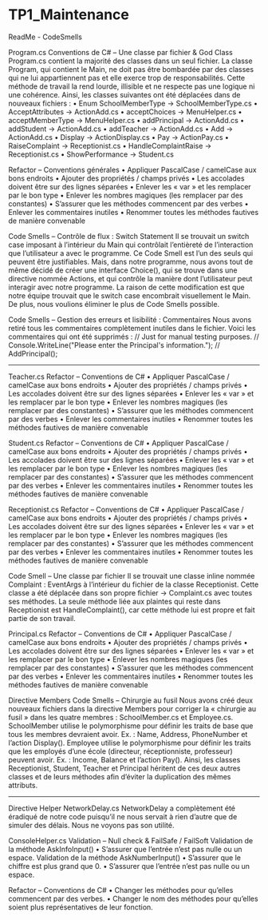 # TP1_Maintenance

ReadMe - CodeSmells

Program.cs
Conventions de C# – Une classe par fichier & God Class
Program.cs contient la majorité des classes dans un seul fichier. La classe Program, qui contient le Main, ne doit pas être bombardée par des classes qui ne lui appartiennent pas et elle exerce trop de responsabilités. Cette méthode de travail la rend lourde, illisible et ne respecte pas une logique ni une cohérence. Ainsi, les classes suivantes ont été déplacées dans de nouveaux fichiers :
•	Enum SchoolMemberType → SchoolMemberType.cs
•	AcceptAttributes → ActionAdd.cs
•	acceptChoices → MenuHelper.cs
•	acceptMemberType → MenuHelper.cs
•	addPrincipal → ActionAdd.cs
•	addStudent → ActionAdd.cs
•	addTeacher → ActionAdd.cs
•	Add → ActionAdd.cs
•	Display → ActionDisplay.cs
•	Pay → ActionPay.cs
•	RaiseComplaint → Receptionist.cs
•	HandleComplaintRaise → Receptionist.cs
•	ShowPerformance → Student.cs

Refactor – Conventions générales
•	Appliquer PascalCase / camelCase aux bons endroits
•	Ajouter des propriétés / champs privés
•	Les accolades doivent être sur des lignes séparées
•	Enlever les « var » et les remplacer par le bon type
•	Enlever les nombres magiques (les remplacer par des constantes)
•	S’assurer que les méthodes commencent par des verbes
•	Enlever les commentaires inutiles
•	Renommer toutes les méthodes fautives de manière convenable

Code Smells – Contrôle de flux : Switch Statement
Il se trouvait un switch case imposant à l’intérieur du Main qui contrôlait l’entièreté de l’interaction que l’utilisateur a avec le programme. Ce Code Smell est l’un des seuls qui peuvent être justifiables. Mais, dans notre programme, nous avons tout de même décidé de créer une interface Choice(), qui se trouve dans une directive nommée Actions, et qui contrôle la manière dont l’utilisateur peut interagir avec notre programme. La raison de cette modification est que notre équipe trouvait que le switch case encombrait visuellement le Main. De plus, nous voulions éliminer le plus de Code Smells possible.

Code Smells – Gestion des erreurs et lisibilité : Commentaires
Nous avons retiré tous les commentaires complètement inutiles dans le fichier. Voici les commentaires qui ont été supprimés :
// Just for manual testing purposes.
// Console.WriteLine("Please enter the Principal's information.");
// AddPrincipal();



____________________________________________________________



Teacher.cs
Refactor – Conventions de C#
•	Appliquer PascalCase / camelCase aux bons endroits
•	Ajouter des propriétés / champs privés
•	Les accolades doivent être sur des lignes séparées
•	Enlever les « var » et les remplacer par le bon type
•	Enlever les nombres magiques (les remplacer par des constantes)
•	S’assurer que les méthodes commencent par des verbes
•	Enlever les commentaires inutiles
•	Renommer toutes les méthodes fautives de manière convenable

Student.cs
Refactor – Conventions de C#
•	Appliquer PascalCase / camelCase aux bons endroits
•	Ajouter des propriétés / champs privés
•	Les accolades doivent être sur des lignes séparées
•	Enlever les « var » et les remplacer par le bon type
•	Enlever les nombres magiques (les remplacer par des constantes)
•	S’assurer que les méthodes commencent par des verbes
•	Enlever les commentaires inutiles
•	Renommer toutes les méthodes fautives de manière convenable

Receptionist.cs
Refactor – Conventions de C#
•	Appliquer PascalCase / camelCase aux bons endroits
•	Ajouter des propriétés / champs privés
•	Les accolades doivent être sur des lignes séparées
•	Enlever les « var » et les remplacer par le bon type
•	Enlever les nombres magiques (les remplacer par des constantes)
•	S’assurer que les méthodes commencent par des verbes
•	Enlever les commentaires inutiles
•	Renommer toutes les méthodes fautives de manière convenable

Code Smell – Une classe par fichier
Il se trouvait une classe inline nommée Complaint : EventArgs à l’intérieur du fichier de la classe Receptionist. Cette classe a été déplacée dans son propre fichier → Complaint.cs avec toutes ses méthodes.
La seule méthode liée aux plaintes qui reste dans Receptionist est HandleComplaint(), car cette méthode lui est propre et fait partie de son travail.

Principal.cs
Refactor – Conventions de C#
•	Appliquer PascalCase / camelCase aux bons endroits
•	Ajouter des propriétés / champs privés
•	Les accolades doivent être sur des lignes séparées
•	Enlever les « var » et les remplacer par le bon type
•	Enlever les nombres magiques (les remplacer par des constantes)
•	S’assurer que les méthodes commencent par des verbes
•	Enlever les commentaires inutiles
•	Renommer toutes les méthodes fautives de manière convenable

Directive Members
Code Smells – Chirurgie au fusil
Nous avons créé deux nouveaux fichiers dans la directive Members pour corriger la « chirurgie au fusil » dans les quatre membres : SchoolMember.cs et Employee.cs.
SchoolMember utilise le polymorphisme pour définir les traits de base que tous les membres devraient avoir.
Ex. : Name, Address, PhoneNumber et l’action Display().
Employee utilise le polymorphisme pour définir les traits que les employés d’une école (directeur, réceptionniste, professeur) peuvent avoir.
Ex. : Income, Balance et l’action Pay().
Ainsi, les classes Receptionist, Student, Teacher et Principal héritent de ces deux autres classes et de leurs méthodes afin d’éviter la duplication des mêmes attributs.


_____________________________________________________



Directive Helper
NetworkDelay.cs
NetworkDelay a complètement été éradiqué de notre code puisqu’il ne nous servait à rien d’autre que de simuler des délais. Nous ne voyons pas son utilité.

ConsoleHelper.cs
Validation – Null check & FailSafe / FailSoft
Validation de la méthode AskInfoInput()
•	S’assurer que l’entrée n’est pas nulle ou un espace.
Validation de la méthode AskNumberInput()
•	S’assurer que le chiffre est plus grand que 0.
•	S’assurer que l’entrée n’est pas nulle ou un espace.

Refactor – Conventions de C#
•	Changer les méthodes pour qu’elles commencent par des verbes.
•	Changer le nom des méthodes pour qu’elles soient plus représentatives de leur fonction.
